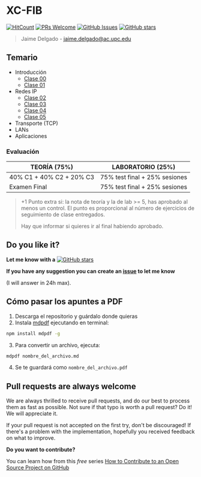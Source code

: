 # XC-FIB

[![HitCount](http://hits.dwyl.io/mrrobb/XC-FIB.svg)](http://hits.dwyl.io/mrrobb/XC-FIB)
[![PRs Welcome](https://img.shields.io/badge/PRs-welcome-brightgreen.svg?style=flat-square)](https://egghead.io/courses/how-to-contribute-to-an-open-source-project-on-github)
[![GitHub Issues](https://img.shields.io/github/issues/mrrobb/XC-FIB.svg)](https://github.com/mrrobb/XC-FIB/issues)
[![GitHub stars](https://img.shields.io/github/stars/mrrobb/XC-FIB.svg?style=social&label=Star)](https://GitHub.com/mrrobb/XC-FIB/stargazers)

> Jaime Delgado - jaime.delgado@ac.upc.edu

## Temario

- Introducción
	- [Clase 00](Apuntes/clase00.md)
	- [Clase 01](Apuntes/clase01.md)
- Redes IP
	- [Clase 02](Apuntes/clase02.md)
	- [Clase 03](Apuntes/clase03.md)
	- [Clase 04](Apuntes/clase04.md)
	- [Clase 05](Apuntes/clase05.md)
- Transporte (TCP)
- LANs
- Aplicaciones

### Evaluación

|	TEORÍA (75%)	|	LABORATORIO (25%)	|
|-------------------|-----------------------|
|40% C1  + 40% C2 + 20% C3| 	75% test final + 25% sesiones	|
|	Examen Final	| 			75% test final + 25% sesiones	|

> +1 Punto extra si: la nota de teoría y la de lab >= 5, has aprobado al menos un control. El punto es proporcional al número de ejercicios de seguimiento de clase entregados.
>
> Hay que informar si quieres ir al final habiendo aprobado.

## Do you like it?

**Let me know with a**
[![GitHub stars](https://img.shields.io/github/stars/mrrobb/XC-FIB.svg?style=social&label=Star)](https://GitHub.com/mrrobb/XC-FIB/stargazers)

**If you have any suggestion you can create an [issue](https://github.com/MrRobb/XC-FIB/issues) to let me know**

(I will answer in 24h max).

## Cómo pasar los apuntes a PDF

1. Descarga el repositorio y guárdalo donde quieras
2. Instala [mdpdf](https://github.com/BlueHatbRit/mdpdf) ejecutando en terminal:
```sh
npm install mdpdf -g
```
3. Para convertir un archivo, ejecuta:
```sh
mdpdf nombre_del_archivo.md
```
4. Se te guardará como `nombre_del_archivo.pdf`

## Pull requests are always welcome

We are always thrilled to receive pull requests, and do our best to
process them as fast as possible. Not sure if that typo is worth a pull
request? Do it! We will appreciate it.

If your pull request is not accepted on the first try, don't be
discouraged! If there's a problem with the implementation, hopefully you
received feedback on what to improve.


**Do you want to contribute?**

You can learn how from this *free* series [How to Contribute to an Open Source Project on GitHub](https://egghead.io/series/how-to-contribute-to-an-open-source-project-on-github)
